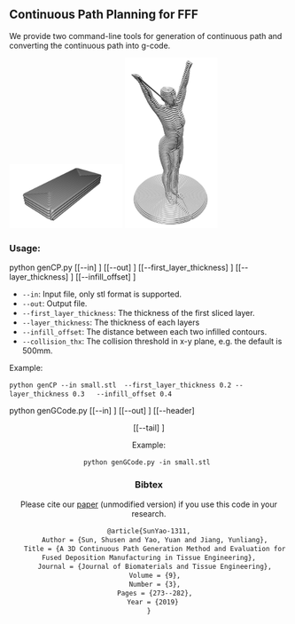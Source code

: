 ## Continuous Path Planning for FFF

We provide two command-line tools for generation of continuous path and converting the continuous path into g-code.

<p float="left">
<img src="../../../doc/smallcpath-1.png" alt="small" style="zoom:20%;" />
<img src="../../../doc/femalecpath-1.png" alt="femalecpath-1" style="zoom:30%;" />
</p>

### Usage:

python genCP.py [[--in] <stl file>] [[--out] <path file>] [[--first_layer_thickness] <float number>] [[--layer_thickness] <float number>] [[--infill_offset] <float number>]   

* `--in`:  Input file, only stl format is supported.
* `--out`: Output file.
* `--first_layer_thickness`: The thickness of the first sliced layer.
* `--layer_thickness`: The thickness of each layers
* `--infill_offset`: The distance between each two infilled contours.  
* `--collision_thx`: The collision threshold in x-y plane, e.g. the default is 500mm.

Example:

```
python genCP --in small.stl  --first_layer_thickness 0.2 --layer_thickness 0.3   --infill_offset 0.4
```

python genGCode.py [[--in] <path file>] [[--out] <gcode file> ] [[--header] <header G-code file> [[--tail] <tail g-code file> ]


Example: 
```
python genGCode.py -in small.stl 
```

### Bibtex
Please cite our [paper](../../../doc/ContiPath.pdf) (unmodified version) if you use this code in your research.
```
@article{SunYao-1311,
   Author = {Sun, Shusen and Yao, Yuan and Jiang, Yunliang},
   Title = {A 3D Continuous Path Generation Method and Evaluation for Fused Deposition Manufacturing in Tissue Engineering},
   Journal = {Journal of Biomaterials and Tissue Engineering},
   Volume = {9},
   Number = {3},
   Pages = {273--282},
   Year = {2019} 
}
```